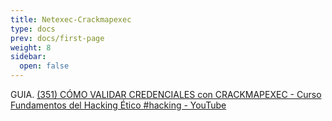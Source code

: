 ```yaml
---
title: Netexec-Crackmapexec
type: docs
prev: docs/first-page
weight: 8
sidebar:
  open: false
---
```

GUIA.
[(351) CÓMO VALIDAR CREDENCIALES con CRACKMAPEXEC - Curso Fundamentos del Hacking Ético #hacking - YouTube](https://www.youtube.com/watch?v=iGV3ryZvycI&t=717s&ab_channel=ViejoFraile)
